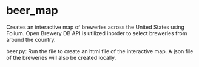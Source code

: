 # beer_map
Creates an interactive map of breweries across the United States using Folium. Open Brewery DB API is utilized inorder to select breweries from around the country.

beer.py: Run the file to create an html file of the interactive map. A json file of the breweries will also be created locally.
